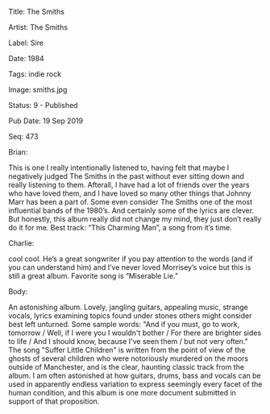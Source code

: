 Title:  The Smiths

Artist: The Smiths

Label:  Sire

Date:   1984

Tags:   indie rock

Image:  smiths.jpg

Status: 9 - Published

Pub Date: 19 Sep 2019

Seq:    473

Brian: 

This is one I really intentionally listened to, having felt that maybe I negatively judged The Smiths in the past without ever sitting down and really listening to them. Afterall, I have had a lot of friends over the years who have loved them, and I have loved so many other things that Johnny Marr has been a part of. Some even consider The Smiths one of the most influential bands of the 1980’s. And certainly some of the lyrics are clever. But honestly, this album really did not change my mind, they just don’t really do it for me. Best track: “This Charming Man”, a song from it’s time.


Charlie: 

cool cool. He’s a great songwriter if you pay attention to the words (and if you can understand him) and I’ve never loved Morrisey’s voice but this is still a great album. Favorite song is “Miserable Lie.”


Body: 

An astonishing album. Lovely, jangling guitars, appealing music, strange vocals, lyrics examining topics found under stones others might consider best left unturned. Some sample words:  "And if you must, go to work, tomorrow / Well, if I were you I wouldn't bother / For there are brighter sides to life / And I should know, because I've seen them / but not very often." The song "Suffer Little Children" is written from the point of view of the ghosts of several children who were notoriously murdered on the moors outside of Manchester, and is the clear, haunting classic track from the album. I am often astonished at how guitars, drums, bass and vocals can be used in apparently endless variation to express seemingly every facet of the human condition, and this album is one more document submitted in support of that proposition. 

